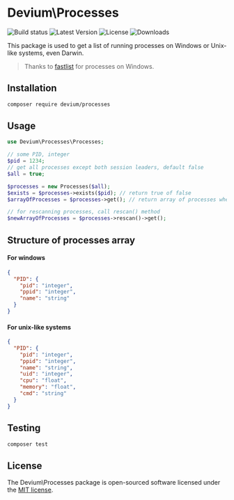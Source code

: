 # Devium\Processes

![Build status](https://img.shields.io/travis/vanodevium/processes/master)
![Latest Version](https://img.shields.io/packagist/v/devium/processes)
![License](https://img.shields.io/packagist/l/devium/processes)
![Downloads](https://img.shields.io/packagist/dt/devium/processes)

This package is used to get a list of running processes on Windows or Unix-like systems, even Darwin.

> Thanks to [fastlist](https://github.com/MarkTiedemann/fastlist) for processes on Windows.

## Installation

```sh
composer require devium/processes
```

## Usage

```php
use Devium\Processes\Processes;

// some PID, integer
$pid = 1234;
// get all processes except both session leaders, default false
$all = true;

$processes = new Processes($all);
$exists = $processes->exists($pid); // return true of false
$arrayOfProcesses = $processes->get(); // return array of processes where key is PID

// for rescanning processes, call rescan() method
$newArrayOfProcesses = $processes->rescan()->get();
```

## Structure of processes array

#### For windows
```json
{
  "PID": {
    "pid": "integer",
    "ppid": "integer",
    "name": "string"
  }
}
```

#### For unix-like systems
```json
{
  "PID": {
    "pid": "integer",
    "ppid": "integer",
    "name": "string",
    "uid": "integer",
    "cpu": "float",
    "memory": "float",
    "cmd": "string"
  }
}
```

## Testing
```sh
composer test
```

## License

The Devium\Processes package is open-sourced software licensed under the [MIT license](https://opensource.org/licenses/MIT).
